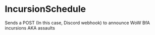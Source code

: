 # IncursionSchedule
Sends a POST (In this case, Discord webhook) to announce WoW BfA incursions AKA assaults
